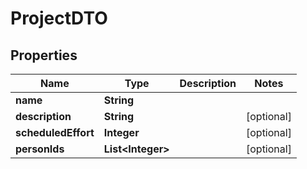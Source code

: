 # ProjectDTO

## Properties
Name | Type | Description | Notes
------------ | ------------- | ------------- | -------------
**name** | **String** |  | 
**description** | **String** |  |  [optional]
**scheduledEffort** | **Integer** |  |  [optional]
**personIds** | **List&lt;Integer&gt;** |  |  [optional]
